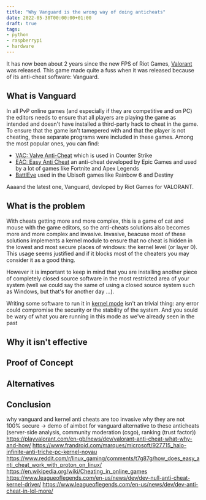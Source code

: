 ```yaml
---
title: "Why Vanguard is the wrong way of doing anticheats"
date: 2022-05-30T00:00:00+01:00
draft: true
tags:
- python
- raspberrypi
- hardware
---
```


It has now been about 2 years since the new FPS of Riot Games, [Valorant](https://playvalorant.com) was released. This game made quite a fuss when it was released because of its anti-cheat software: Vanguard.

## What is Vanguard

In all PvP online games (and especially if they are competitive and on PC) the editors needs to ensure that all players are playing the game as intended and doesn't have installed a third-party hack to cheat in the game.
To ensure that the game isn't tamepered with and that the player is not cheating, these separate programs were included in these games. 
Among the most popular ones, you can find:
- [VAC: Valve Anti-Cheat](https://en.wikipedia.org/wiki/Valve_Anti-Cheat) which is used in Counter Strike
- [EAC: Easy Anti Cheat](https://www.easy.ac/) an anti-cheat developed by Epic Games and used by a lot of games like Fortnite and Apex Legends
- [BattlEye](https://www.battleye.com/) used in the Ubisoft games like Rainbow 6 and Destiny

Aaaand the latest one, Vanguard, devloped by Riot Games for VALORANT.

## What is the problem

With cheats getting more and more complex, this is a game of cat and mouse with the game editors, so the anti-cheats solutions also becomes more and more complex and invasive. Invasive, beacuse most of these solutions implements a kernel module to ensure that no cheat is hidden in the lowest and most secure places of windows: the kernel level (or layer 0). This usage seems justified and if it blocks most of the cheaters you may consider it as a good thing.

However it is important to keep in mind that you are installing another piece of completely closed source software in the most restricted area of your system (well we could say the same of using a closed source system such as Windows, but that's for another day ...).

Writing some software to run it in [kernel mode](https://docs.microsoft.com/en-us/windows-hardware/drivers/gettingstarted/user-mode-and-kernel-mode#kernel-mode) isn't an trivial thing: any error could compromise the security or the stability of the system. And you sould be wary of what you are running in this mode as we've already seen in the past 


## Why it isn't effective

## Proof of Concept

## Alternatives

## Conclusion

why vanguard and kernel anti cheats are too invasive
why they are not 100% secure
-> demo of aimbot for vanguard
alternative to these anticheats (server-side analysis, community moderation (csgo), ranking (trust factor))
https://playvalorant.com/en-gb/news/dev/valorant-anti-cheat-what-why-and-how/
https://www.frandroid.com/marques/microsoft/927715_halo-infinite-anti-triche-pc-kernel-noyau
https://www.reddit.com/r/linux_gaming/comments/t7g87g/how_does_easy_anti_cheat_work_with_proton_on_linux/
https://en.wikipedia.org/wiki/Cheating_in_online_games
https://www.leagueoflegends.com/en-us/news/dev/dev-null-anti-cheat-kernel-driver/
https://www.leagueoflegends.com/en-us/news/dev/dev-anti-cheat-in-lol-more/
